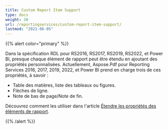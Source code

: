 ```yaml
---
title: Custom Report Item Support
type: docs
weight: 30
url: /reportingservices/custom-report-item-support/
lastmod: "2021-06-05"
---
```


{{% alert color="primary" %}}

Dans la spécification RDL pour RS2016, RS2017, RS2019, RS2022, et Power BI, presque chaque élément de rapport peut être étendu en ajoutant des propriétés personnalisées. Actuellement, Aspose.Pdf pour Reporting Services 2016, 2017, 2019, 2022, et Power BI prend en charge trois de ces propriétés, à savoir :

- Table des matières, liste des tableaux ou figures.
- Flèches de ligne.
- Note de bas de page/Note de fin.

Découvrez comment les utiliser dans l'article [Étendre les propriétés des éléments de rapport](/pdf/reportingservices/expand-report-items-properties/).

{{% /alert %}}